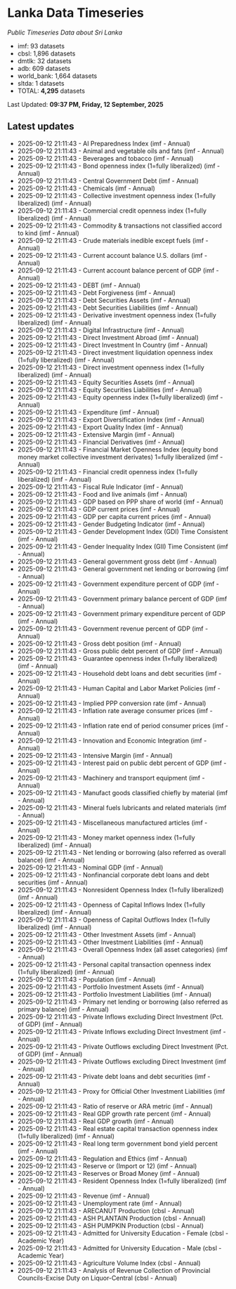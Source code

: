 # Lanka Data Timeseries
*Public Timeseries Data about Sri Lanka*

* imf: 93 datasets
* cbsl: 1,896 datasets
* dmtlk: 32 datasets
* adb: 609 datasets
* world_bank: 1,664 datasets
* sltda: 1 datasets
* TOTAL: **4,295** datasets

Last Updated: **09:37 PM, Friday, 12 September, 2025**

## Latest updates

* 2025-09-12 21:11:43 - AI Preparedness Index (imf - Annual)
* 2025-09-12 21:11:43 - Animal and vegetable oils and fats (imf - Annual)
* 2025-09-12 21:11:43 - Beverages and tobacco (imf - Annual)
* 2025-09-12 21:11:43 - Bond openness index (1=fully liberalized) (imf - Annual)
* 2025-09-12 21:11:43 - Central Government Debt (imf - Annual)
* 2025-09-12 21:11:43 - Chemicals (imf - Annual)
* 2025-09-12 21:11:43 - Collective investment openness index (1=fully liberalized) (imf - Annual)
* 2025-09-12 21:11:43 - Commercial credit openness index (1=fully liberalized) (imf - Annual)
* 2025-09-12 21:11:43 - Commodity & transactions not classified accord to kind (imf - Annual)
* 2025-09-12 21:11:43 - Crude materials inedible except fuels (imf - Annual)
* 2025-09-12 21:11:43 - Current account balance U.S. dollars (imf - Annual)
* 2025-09-12 21:11:43 - Current account balance percent of GDP (imf - Annual)
* 2025-09-12 21:11:43 - DEBT (imf - Annual)
* 2025-09-12 21:11:43 - Debt Forgiveness (imf - Annual)
* 2025-09-12 21:11:43 - Debt Securities Assets (imf - Annual)
* 2025-09-12 21:11:43 - Debt Securities Liabilities (imf - Annual)
* 2025-09-12 21:11:43 - Derivative investment openness index (1=fully liberalized) (imf - Annual)
* 2025-09-12 21:11:43 - Digital Infrastructure (imf - Annual)
* 2025-09-12 21:11:43 - Direct Investment Abroad (imf - Annual)
* 2025-09-12 21:11:43 - Direct Investment In Country (imf - Annual)
* 2025-09-12 21:11:43 - Direct investment liquidation openness index (1=fully liberalized) (imf - Annual)
* 2025-09-12 21:11:43 - Direct investment openness index (1=fully liberalized) (imf - Annual)
* 2025-09-12 21:11:43 - Equity Securities Assets (imf - Annual)
* 2025-09-12 21:11:43 - Equity Securities Liabilities (imf - Annual)
* 2025-09-12 21:11:43 - Equity openness index (1=fully liberalized) (imf - Annual)
* 2025-09-12 21:11:43 - Expenditure (imf - Annual)
* 2025-09-12 21:11:43 - Export Diversification Index (imf - Annual)
* 2025-09-12 21:11:43 - Export Quality Index (imf - Annual)
* 2025-09-12 21:11:43 - Extensive Margin (imf - Annual)
* 2025-09-12 21:11:43 - Financial Derivatives (imf - Annual)
* 2025-09-12 21:11:43 - Financial Market Openness Index (equity bond money market collective investment derivates) 1=fully liberalized (imf - Annual)
* 2025-09-12 21:11:43 - Financial credit openness index (1=fully liberalized) (imf - Annual)
* 2025-09-12 21:11:43 - Fiscal Rule Indicator (imf - Annual)
* 2025-09-12 21:11:43 - Food and live animals (imf - Annual)
* 2025-09-12 21:11:43 - GDP based on PPP share of world (imf - Annual)
* 2025-09-12 21:11:43 - GDP current prices (imf - Annual)
* 2025-09-12 21:11:43 - GDP per capita current prices (imf - Annual)
* 2025-09-12 21:11:43 - Gender Budgeting Indicator (imf - Annual)
* 2025-09-12 21:11:43 - Gender Development Index (GDI) Time Consistent (imf - Annual)
* 2025-09-12 21:11:43 - Gender Inequality Index (GII) Time Consistent (imf - Annual)
* 2025-09-12 21:11:43 - General government gross debt (imf - Annual)
* 2025-09-12 21:11:43 - General government net lending or borrowing (imf - Annual)
* 2025-09-12 21:11:43 - Government expenditure percent of GDP (imf - Annual)
* 2025-09-12 21:11:43 - Government primary balance percent of GDP (imf - Annual)
* 2025-09-12 21:11:43 - Government primary expenditure percent of GDP (imf - Annual)
* 2025-09-12 21:11:43 - Government revenue percent of GDP (imf - Annual)
* 2025-09-12 21:11:43 - Gross debt position (imf - Annual)
* 2025-09-12 21:11:43 - Gross public debt percent of GDP (imf - Annual)
* 2025-09-12 21:11:43 - Guarantee openness index (1=fully liberalized) (imf - Annual)
* 2025-09-12 21:11:43 - Household debt loans and debt securities (imf - Annual)
* 2025-09-12 21:11:43 - Human Capital and Labor Market Policies (imf - Annual)
* 2025-09-12 21:11:43 - Implied PPP conversion rate (imf - Annual)
* 2025-09-12 21:11:43 - Inflation rate average consumer prices (imf - Annual)
* 2025-09-12 21:11:43 - Inflation rate end of period consumer prices (imf - Annual)
* 2025-09-12 21:11:43 - Innovation and Economic Integration (imf - Annual)
* 2025-09-12 21:11:43 - Intensive Margin (imf - Annual)
* 2025-09-12 21:11:43 - Interest paid on public debt percent of GDP (imf - Annual)
* 2025-09-12 21:11:43 - Machinery and transport equipment (imf - Annual)
* 2025-09-12 21:11:43 - Manufact goods classified chiefly by material (imf - Annual)
* 2025-09-12 21:11:43 - Mineral fuels lubricants and related materials (imf - Annual)
* 2025-09-12 21:11:43 - Miscellaneous manufactured articles (imf - Annual)
* 2025-09-12 21:11:43 - Money market openness index (1=fully liberalized) (imf - Annual)
* 2025-09-12 21:11:43 - Net lending or borrowing (also referred as overall balance) (imf - Annual)
* 2025-09-12 21:11:43 - Nominal GDP (imf - Annual)
* 2025-09-12 21:11:43 - Nonfinancial corporate debt loans and debt securities (imf - Annual)
* 2025-09-12 21:11:43 - Nonresident Openness Index (1=fully liberalized) (imf - Annual)
* 2025-09-12 21:11:43 - Openness of Capital Inflows Index (1=fully liberalized) (imf - Annual)
* 2025-09-12 21:11:43 - Openness of Capital Outflows Index (1=fully liberalized) (imf - Annual)
* 2025-09-12 21:11:43 - Other Investment Assets (imf - Annual)
* 2025-09-12 21:11:43 - Other Investment Liabilities (imf - Annual)
* 2025-09-12 21:11:43 - Overall Openness Index (all asset categories) (imf - Annual)
* 2025-09-12 21:11:43 - Personal capital transaction openness index (1=fully liberalized) (imf - Annual)
* 2025-09-12 21:11:43 - Population (imf - Annual)
* 2025-09-12 21:11:43 - Portfolio Investment Assets (imf - Annual)
* 2025-09-12 21:11:43 - Portfolio Investment Liabilities (imf - Annual)
* 2025-09-12 21:11:43 - Primary net lending or borrowing (also referred as primary balance) (imf - Annual)
* 2025-09-12 21:11:43 - Private Inflows excluding Direct Investment (Pct. of GDP) (imf - Annual)
* 2025-09-12 21:11:43 - Private Inflows excluding Direct Investment (imf - Annual)
* 2025-09-12 21:11:43 - Private Outflows excluding Direct Investment (Pct. of GDP) (imf - Annual)
* 2025-09-12 21:11:43 - Private Outflows excluding Direct Investment (imf - Annual)
* 2025-09-12 21:11:43 - Private debt loans and debt securities (imf - Annual)
* 2025-09-12 21:11:43 - Proxy for Official Other Investment Liabilities (imf - Annual)
* 2025-09-12 21:11:43 - Ratio of reserve or ARA metric (imf - Annual)
* 2025-09-12 21:11:43 - Real GDP growth rate percent (imf - Annual)
* 2025-09-12 21:11:43 - Real GDP growth (imf - Annual)
* 2025-09-12 21:11:43 - Real estate capital transaction openness index (1=fully liberalized) (imf - Annual)
* 2025-09-12 21:11:43 - Real long term government bond yield percent (imf - Annual)
* 2025-09-12 21:11:43 - Regulation and Ethics (imf - Annual)
* 2025-09-12 21:11:43 - Reserve or (Import or 12) (imf - Annual)
* 2025-09-12 21:11:43 - Reserves or Broad Money (imf - Annual)
* 2025-09-12 21:11:43 - Resident Openness Index (1=fully liberalized) (imf - Annual)
* 2025-09-12 21:11:43 - Revenue (imf - Annual)
* 2025-09-12 21:11:43 - Unemployment rate (imf - Annual)
* 2025-09-12 21:11:43 - ARECANUT Production (cbsl - Annual)
* 2025-09-12 21:11:43 - ASH PLANTAIN Production (cbsl - Annual)
* 2025-09-12 21:11:43 - ASH PUMPKIN Production (cbsl - Annual)
* 2025-09-12 21:11:43 - Admitted for University Education - Female (cbsl - Academic Year)
* 2025-09-12 21:11:43 - Admitted for University Education - Male (cbsl - Academic Year)
* 2025-09-12 21:11:43 - Agriculture Volume Index (cbsl - Annual)
* 2025-09-12 21:11:43 - Analysis of Revenue Collection of Provincial Councils-Excise Duty on Liquor-Central (cbsl - Annual)